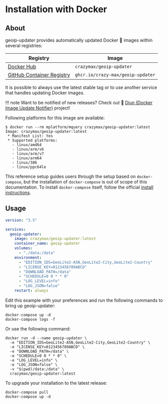 # Installation with Docker

## About

geoip-updater provides automatically updated Docker :whale: images within several registries:

| Registry                                                                                         | Image                           |
|--------------------------------------------------------------------------------------------------|---------------------------------|
| [Docker Hub](https://hub.docker.com/r/crazymax/geoip-updater/)                             | `crazymax/geoip-updater`                 |
| [GitHub Container Registry](https://github.com/users/crazy-max/packages/container/package/geoip-updater)  | `ghcr.io/crazy-max/geoip-updater`        |

It is possible to always use the latest stable tag or to use another service that handles updating Docker images.

!!! note
    Want to be notified of new releases? Check out :bell: [Diun (Docker Image Update Notifier)](https://github.com/crazy-max/diun) project!

Following platforms for this image are available:

```shell
$ docker run --rm mplatform/mquery crazymax/geoip-updater:latest
Image: crazymax/geoip-updater:latest
 * Manifest List: Yes
 * Supported platforms:
   - linux/amd64
   - linux/arm/v6
   - linux/arm/v7
   - linux/arm64
   - linux/386
   - linux/ppc64le
```

This reference setup guides users through the setup based on `docker-compose`, but the installation of `docker-compose`
is out of scope of this documentation. To install `docker-compose` itself, follow the official
[install instructions](https://docs.docker.com/compose/install/).

## Usage

```yaml
version: "3.5"

services:
  geoip-updater:
    image: crazymax/geoip-updater:latest
    container_name: geoip-updater
    volumes:
      - "./data:/data"
    environment:
      - "EDITION_IDS=GeoLite2-ASN,GeoLite2-City,GeoLite2-Country"
      - "LICENSE_KEY=0123456789ABCD"
      - "DOWNLOAD_PATH=/data"
      - "SCHEDULE=0 0 * * 0"
      - "LOG_LEVEL=info"
      - "LOG_JSON=false"
    restart: always
```

Edit this example with your preferences and run the following commands to bring up geoip-updater:

```shell
docker-compose up -d
docker-compose logs -f
```

Or use the following command:

```shell
docker run -d --name geoip-updater \
  -e "EDITION_IDS=GeoLite2-ASN,GeoLite2-City,GeoLite2-Country" \
  -e "LICENSE_KEY=0123456789ABCD" \
  -e "DOWNLOAD_PATH=/data" \
  -e "SCHEDULE=0 0 * * 0" \
  -e "LOG_LEVEL=info" \
  -e "LOG_JSON=false" \
  -v "$(pwd)/data:/data" \
  crazymax/geoip-updater:latest
```

To upgrade your installation to the latest release:

```shell
docker-compose pull
docker-compose up -d
```
